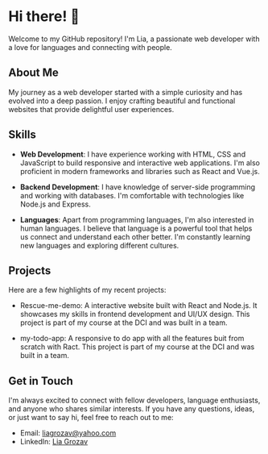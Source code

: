 # Hi there! 👋

Welcome to my GitHub repository! I'm Lia, a passionate web developer with a love for languages and connecting with people.

## About Me
 My journey as a web developer started with a simple curiosity and has evolved into a deep passion. I enjoy crafting beautiful and functional websites that provide delightful user experiences.

## Skills

- **Web Development**: I have experience working with HTML, CSS and JavaScript to build responsive and interactive web applications. I'm also proficient in modern frameworks and libraries such as React and Vue.js.

- **Backend Development**: I have knowledge of server-side programming and working with databases. I'm comfortable with technologies like Node.js and Express.

- **Languages**: Apart from programming languages, I'm also interested in human languages. I believe that language is a powerful tool that helps us connect and understand each other better. I'm constantly learning new languages and exploring different cultures.

## Projects

Here are a few highlights of my recent projects:

- Rescue-me-demo: A interactive website built with React and Node.js. It showcases my skills in frontend development and UI/UX design. This project is part of my course at the DCI and was built in a team.

- my-todo-app: A responsive to do app with all the features buit from scratch with Ract. This project is part of my course at the DCI and was built in a team.

## Get in Touch

I'm always excited to connect with fellow developers, language enthusiasts, and anyone who shares similar interests. If you have any questions, ideas, or just want to say hi, feel free to reach out to me:

- Email: [liagrozav@yahoo.com](mailto:liagrozav@yahoo.com)
- LinkedIn: [Lia Grozav](https://www.linkedin.com/in/lia-grozav)


<!---
LiaGrozav/LiaGrozav is a ✨ special ✨ repository because its `README.md` (this file) appears on your GitHub profile.
You can click the Preview link to take a look at your changes.
--->
